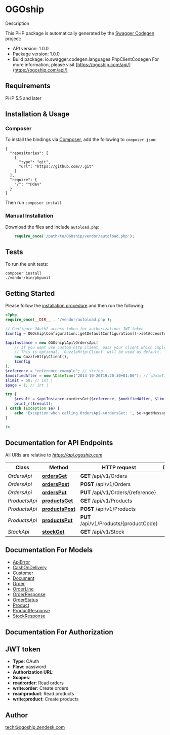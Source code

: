 # OGOship
Description

This PHP package is automatically generated by the [Swagger Codegen](https://github.com/swagger-api/swagger-codegen) project:

- API version: 1.0.0
- Package version: 1.0.0
- Build package: io.swagger.codegen.languages.PhpClientCodegen
For more information, please visit [https://ogoship.com/api/](https://ogoship.com/api/)

## Requirements

PHP 5.5 and later

## Installation & Usage
### Composer

To install the bindings via [Composer](http://getcomposer.org/), add the following to `composer.json`:

```
{
  "repositories": [
    {
      "type": "git",
      "url": "https://github.com//.git"
    }
  ],
  "require": {
    "/": "*@dev"
  }
}
```

Then run `composer install`

### Manual Installation

Download the files and include `autoload.php`:

```php
    require_once('/path/to/OGOship/vendor/autoload.php');
```

## Tests

To run the unit tests:

```
composer install
./vendor/bin/phpunit
```

## Getting Started

Please follow the [installation procedure](#installation--usage) and then run the following:

```php
<?php
require_once(__DIR__ . '/vendor/autoload.php');

// Configure OAuth2 access token for authorization: JWT token
$config = OGOship\Configuration::getDefaultConfiguration()->setAccessToken('YOUR_ACCESS_TOKEN');

$apiInstance = new OGOship\Api\OrdersApi(
    // If you want use custom http client, pass your client which implements `GuzzleHttp\ClientInterface`.
    // This is optional, `GuzzleHttp\Client` will be used as default.
    new GuzzleHttp\Client(),
    $config
);
$reference = "reference_example"; // string | 
$modifiedAfter = new \DateTime("2013-10-20T19:20:30+01:00"); // \DateTime | 
$limit = 50; // int | 
$page = 1; // int | 

try {
    $result = $apiInstance->ordersGet($reference, $modifiedAfter, $limit, $page);
    print_r($result);
} catch (Exception $e) {
    echo 'Exception when calling OrdersApi->ordersGet: ', $e->getMessage(), PHP_EOL;
}

?>
```

## Documentation for API Endpoints

All URIs are relative to *https://api.ogoship.com*

Class | Method | HTTP request | Description
------------ | ------------- | ------------- | -------------
*OrdersApi* | [**ordersGet**](docs/Api/OrdersApi.md#ordersget) | **GET** /api/v1/Orders | 
*OrdersApi* | [**ordersPost**](docs/Api/OrdersApi.md#orderspost) | **POST** /api/v1/Orders | 
*OrdersApi* | [**ordersPut**](docs/Api/OrdersApi.md#ordersput) | **PUT** /api/v1/Orders/{reference} | 
*ProductsApi* | [**productsGet**](docs/Api/ProductsApi.md#productsget) | **GET** /api/v1/Products | 
*ProductsApi* | [**productsPost**](docs/Api/ProductsApi.md#productspost) | **POST** /api/v1/Products | 
*ProductsApi* | [**productsPut**](docs/Api/ProductsApi.md#productsput) | **PUT** /api/v1/Products/{productCode} | 
*StockApi* | [**stockGet**](docs/Api/StockApi.md#stockget) | **GET** /api/v1/Stock | 


## Documentation For Models

 - [ApiError](docs/Model/ApiError.md)
 - [CashOnDelivery](docs/Model/CashOnDelivery.md)
 - [Customer](docs/Model/Customer.md)
 - [Document](docs/Model/Document.md)
 - [Order](docs/Model/Order.md)
 - [OrderLine](docs/Model/OrderLine.md)
 - [OrderResponse](docs/Model/OrderResponse.md)
 - [OrderStatus](docs/Model/OrderStatus.md)
 - [Product](docs/Model/Product.md)
 - [ProductResponse](docs/Model/ProductResponse.md)
 - [StockResponse](docs/Model/StockResponse.md)


## Documentation For Authorization


## JWT token

- **Type**: OAuth
- **Flow**: password
- **Authorization URL**: 
- **Scopes**: 
 - **read:order**: Read orders
 - **write:order**: Create orders
 - **read:product**: Read products
 - **write:product**: Create products


## Author

tech@ogoship.zendesk.com


